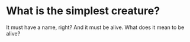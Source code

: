 # What is the simplest creature?

It must have a name, right? And it must be alive.
What does it mean to be alive?
